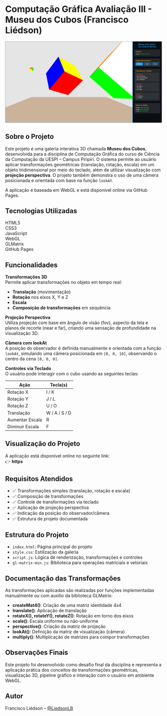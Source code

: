 # Computação Gráfica Avaliação III - Museu dos Cubos (Francisco Liédson)  
<!-- imagem do projeto -->
![Museu do Cubo](/snapshots/banner_app.png)

## Sobre o Projeto  
Este projeto é uma galeria interativa 3D chamada **Museu dos Cubos**, desenvolvida para a disciplina de Computação Gráfica do curso de Ciência da Computação da UESPI – Campus Piripiri. O sistema permite ao usuário aplicar transformações geométricas (translação, rotação, escala) em um objeto tridimensional por meio do teclado, além de utilizar visualização com **projeção perspectiva**. O projeto também demonstra o uso de uma câmera posicionada e orientada com base na função `lookAt`.

A aplicação é baseada em WebGL e está disponível online via GitHub Pages.

## Tecnologias Utilizadas  
HTML5  
CSS3  
JavaScript  
WebGL  
GLMatrix  
GitHub Pages  

## Funcionalidades  
**Transformações 3D**  
Permite aplicar transformações no objeto em tempo real:
- **Translação** (movimentação)
- **Rotação** nos eixos X, Y e Z
- **Escala**
- **Composição de transformações** em sequência

**Projeção Perspectiva**  
Utiliza projeção com base em ângulo de visão (fov), aspecto da tela e planos de recorte (near e far), criando uma sensação de profundidade na visualização 3D.

**Câmera com lookAt**  
A posição do observador é definida manualmente e orientada com a função `lookAt`, simulando uma câmera posicionada em `[0, 0, 10]`, observando o centro da cena `[0, 0, 0]`.

**Controles via Teclado**  
O usuário pode interagir com o cubo usando as seguintes teclas:

| Ação         | Tecla(s)      |
|--------------|---------------|
| Rotação X    | I / K         |
| Rotação Y    | J / L         |
| Rotação Z    | U / O         |
| Translação   | W / A / S / D |
| Aumentar Escala | R          |
| Diminuir Escala | F          |

## Visualização do Projeto  
A aplicação está disponível online no seguinte link:  
👉 **https**

## Requisitos Atendidos  
- ✅ Transformações simples (translação, rotação e escala)  
- ✅ Composição de transformações  
- ✅ Controle de transformações via teclado  
- ✅ Aplicação de projeção perspectiva  
- ✅ Indicação da posição do observador/câmera  
- ✅ Estrutura de projeto documentada  

## Estrutura do Projeto

- `index.html`: Página principal do projeto  
- `style.css`: Estilização da galeria  
- `script.js`: Lógica de renderização, transformações e controles  
- `gl-matrix-min.js`: Biblioteca para operações matriciais e vetoriais  

## Documentação das Transformações  
As transformações aplicadas são realizadas por funções implementadas manualmente ou com auxílio da biblioteca GLMatrix:

- **createMat4()**: Criação de uma matriz identidade 4x4  
- **translate()**: Aplicação de translação  
- **rotateX(), rotateY(), rotateZ()**: Rotação em torno dos eixos  
- **scale()**: Escala uniforme ou não-uniforme  
- **perspective()**: Criação da matriz de projeção  
- **lookAt()**: Definição da matriz de visualização (câmera)  
- **multiply()**: Multiplicação de matrizes para compor transformações  

## Observações Finais  
Este projeto foi desenvolvido como desafio final da disciplina e representa a aplicação prática dos conceitos de transformações geométricas, visualização 3D, pipeline gráfico e interação com o usuário em ambiente WebGL.

## Autor  
Francisco Liédson – [@LiedsonLB](https://github.com/LiedsonLB)